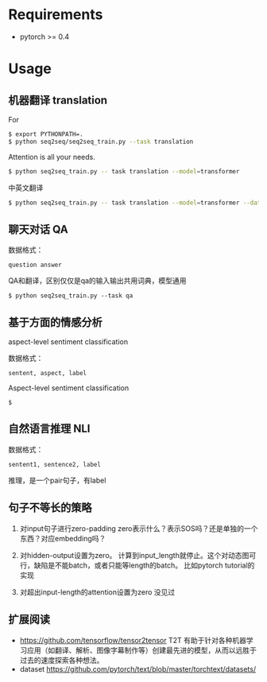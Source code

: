 
# Requirements

- pytorch >= 0.4



# Usage


## 机器翻译 translation

For 
```sh
$ export PYTHONPATH=.
$ python seq2seq/seq2seq_train.py --task translation
```


Attention is all your needs.
```sh
$ python seq2seq_train.py -- task translation --model=transformer
```

中英文翻译
```sh
$ python seq2seq_train.py -- task translation --model=transformer --dataset=en-zh
```


## 聊天对话 QA

数据格式：
```
question answer
```

QA和翻译，区别仅仅是qa的输入输出共用词典，模型通用

```
$ python seq2seq_train.py --task qa
```

## 基于方面的情感分析 

aspect-level sentiment classification

数据格式：
```
sentent, aspect, label
```

Aspect-level sentiment classification
```
$
```

## 自然语言推理 NLI

数据格式：
```
sentent1, sentence2, label
```




推理，是一个pair句子，有label



## 句子不等长的策略

1. 对input句子进行zero-padding
zero表示什么？表示SOS吗？还是单独的一个东西？对应embedding吗？


1. 对hidden-output设置为zero。
计算到input_length就停止。这个对动态图可行，缺陷是不能batch，或者只能等length的batch。
比如pytorch tutorial的实现

1. 对超出input-length的attention设置为zero
没见过


## 扩展阅读

- https://github.com/tensorflow/tensor2tensor
T2T 有助于针对各种机器学习应用（如翻译、解析、图像字幕制作等）创建最先进的模型，从而以远胜于过去的速度探索各种想法。
- dataset https://github.com/pytorch/text/blob/master/torchtext/datasets/
